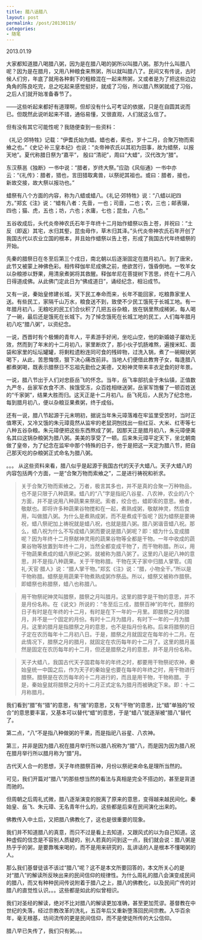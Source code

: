 ```yaml
---
title: 腊八话腊八
layout: post
permalink: /post/20130119/
categories:
- 随笔
---
```


2013.01.19

大家都知道腊八喝腊八粥，因为是在腊八喝的粥所以叫腊八粥。那为什么叫腊八呢？因为是在腊月，又用八种粮食来熬粥，所以就叫腊八了。民间又有传说，古时候人们穷，年底了就用各种剩下的粗粮混在一起来熬粥，又或者是为了把这些边边角角的陈良吃完，总之吃起来感觉挺好，就成了习俗，所以腊八熬粥就成了习俗，之后人们就开始准备春节了。

——这些听起来都好有道理啊，但却没有什么可考证的依据，只是在自圆其说而已。但既然此说听起来不错，通俗易懂，又很直观，人们就这么信了。

但有没有其它可能性呢？我随便查到一些资料：

《礼记·郊特牲》记载：“伊耆氏始为蜡。蜡也者，索也，岁十二月，合聚万物而索飨之也。”《史记·补三皇本纪》也说：“炎帝神农氏以其初为田事，故为蜡祭，以报天地”。夏代称腊日祭为“嘉平”， 殷曰“清祀”，周曰“大蜡”，汉代改为“腊”。

东汉蔡邕《独断》一书中说：“腊者，岁终大祭。”应劭《风俗通》一书中亦云：“《礼传》：腊者，猎也，言田猎取禽兽，以祭祀其祖也。或曰：腊者，接也，新故交接，故大祭以报功也。”

蜡祭有八个方面的内容，称为八蜡或蜡八。《礼记·郊特牲》说：“八蜡以祀四方。”郑玄《注》说：“蜡有八者：先啬，一也；司啬，二也；农，三也；邮表辍，四也；猫、虎，五也；坊，六也；水庸，七也；昆虫，八也。”

五谷收成后，头代炎帝神农氏石年于年终十二月始作蜡祭以告上苍，并祝曰：“土反（即返）其宅，水归其壑，昆虫毋作，草木归其泽。”头代炎帝神农氏石年开创了我国古代以农业立国的根本，并且始作蜡祭以告上苍，形成了我国古代年终蜡祭的开始。

先秦的腊祭日在冬至后第三个戌日，南北朝以后逐渐固定在腊月初八。到了唐宋，此节又被蒙上神佛色彩。相传释伽牟尼成佛之前，绝欲苦行，饿昏倒地。一牧羊女以杂粮掺以野果，用清泉煮粥将其救醒。释伽牟尼在菩提树下苦思，终在十二月八日得道成佛。从此佛门定此日为“佛成道日”，诵经纪念，相沿成节。

又有一说，秦始皇修建长城，天下民工奉命而来，长年不能回家，吃粮靠家里人送。有些民工，家隔千山万水，粮食送不到，致使不少民工饿死于长城工地。有一年腊月初八，无粮吃的民工们合伙积了几把五谷杂粮，放在锅里熬成稀粥，每人喝了一碗，最后还是饿死在长城下。为了悼念饿死在长城工地的民工，人们每年腊月初八吃“腊八粥”，以资纪念。

一说，西晋时有个极懒的青年人，平素游手好闲，坐吃山空，他的新婚娘子屡劝无效，然而到了年末的十二月初八，家里断炊了，那小伙子饥肠难熬，遍搜米缸、面袋和家里的坛坛罐罐，将剩粒遗粉连同可食的残碎物，过洗入锅，煮了一碗糊状粥喝下，从此，苦思悔恨，狠下决心痛改前非。当地人们便借此教育子女，每逢腊八都煮粥喝，既表示腊祭日不忘祖先勤俭之美德，又盼神灵带来丰衣足食的好年景。

一说，腊八节出于人们对忠臣岳飞的怀念。当年，岳飞率部抗金于朱仙镇，正值数九严冬，岳家军衣食不济、挨饿受冻，众百姓相继送粥，岳家军饱餐了一顿百姓送的“千家粥”，结果大胜而归。这天正是十二月初八。岳飞死后，人民为了纪念他，每到腊月初八，便以杂粮豆果煮粥，终于成俗。

还有一说，腊八节起源于元末明初，据说当年朱元璋落难在牢监里受苦时，当时正值寒天，又冷又饿的朱元璋竟然从监牢的老鼠洞刨找出一些红豆、大米、红枣等七八种五谷杂粮。朱元璋便把这些东西熬成了粥，因那天正是腊月初八，朱元璋便美名其曰这锅杂粮粥为腊八粥。美美的享受了一顿。后来朱元璋平定天下，坐北朝南做了皇帝，为了纪念在监牢中那个特殊的日子，他于是把这一天定为腊八节，把自己那天吃的杂粮粥正式命名为腊八粥。

。。。
从这些资料来看，腊八似乎是起源于我国古代的天子大蜡八。天子大蜡八的内容包括两个方面，一是“合聚万物而索飨之”，二是进行祷祝和祈求。

> 关于合聚万物而索飨之。万者，极言其多也，并不是真的合聚一万种物品，也不是只限于八种蔬果。蜡八的“八”字是指祀八谷星、八农神，农业的八个方面，并不是说用八种蔬果来祭祀。索者，绞合也，蜡即索的意思。飨者，敬献也。即将许多种蔬果谷物搅和在一起，煮熟成粥，敬献神灵，然后食用，叫做腊八粥。为什么是煮熟成粥，而不是煮成干饭呢？因为蜡祭是要祷祝，蜡八祭祀加上祷祝就是蜡八祝，也就是腊八粥。腊八粥谐音蜡八祝。那么，蜡八祝为什么不写成蜡八粥而要说是腊八粥呢？即：蜡为什么变成腊呢？因为年终十二月祭献神灵用的蔬果谷物等全都是干物。一年中收成的蔬果谷物等放置到年终十二月，当然全都变成干物了，而干物称腊。所以，用干物蔬果煮成的蜡八祭祀之粥，就被称为腊八粥了。这里的八是祀八神的意思，并不是指八种蔬果。关于干物称腊。干物在天子家中归腊人掌管。《周礼·天官·腊人》说：“腊人掌干物。”郑玄《注》说：“腊，小物全干。”所以是干物称腊。蜡祭是用蔬果干物煮熟成粥作祭品。所以，蜡祭又被称作腊祭。即蜡祭也称腊祭，蜡八也称腊八。

> 用干物祭祀神灵叫腊祭，腊祭之月叫腊月。这里的腊字是干物的意思，并不是月份名称。在《说文》所说的：“冬至后三戍，腊祭百神”的年代，腊祭的日子有时是在年终的十二月，有时是在下一年的一月里。即腊祭之月的腊月，并不是一个固定的月份。有时十二月为腊月，有时下一年的一月为腊月。这里的腊月是指腊祭之月的意思，也不是指月份名称。后来将腊祭的日子定在农历每年十二月初八日。于是，腊祭之月就固定在每年的十二月。在此情况下，腊祭之月的腊月，就固定在农历每年的十二月了。这里的腊月虽然是固定在农历每年的十二月，但还是腊祭之月的意思，并不是月份名称。

> 天子大蜡八，我国古代天子国君每年的年终之时，都要用干物祭祀农神，秦始皇统一中国之后，作为天子的秦始皇也要在每年的年终之时，用干物进行腊祭。腊祭是在农历每年的十二月进行的，而且是用干物，干物称腊。于是，秦始皇就将腊祭之月的十二月正式定名为腊月而被确定下来。即：十二月称腊月。

我们看到“腊”有“猎”的意思，有“接”的意思，又有“干物”的意思，比“蜡”单独的“绞合”的意思要丰富，又基本可以替代“蜡”的意思，于是“蜡八”就逐渐被“腊八”替代了。

第二点，“八”不是指八种做粥的干果，而是指祀八谷星、八农神。

第三，并非是因为腊八祝在腊月举行所以腊八祝称为“腊”八，而是因为因为腊八祝在腊月举行所以腊月称为“腊”月。

古代天人合一的思想，天子年终腊祭百神，月份以祭祀来命名是理所当然的。

可见，我们开篇对“腊八”的那些想当然的看法与真相是完全不搭边的，甚至是背道而驰的。

但周朝之后周礼式微，腊八逐渐演变的脱离了原来的意思，变得越来越民间化。秦始皇、岳飞、朱元璋、无名青年什么的，这些都是后来在民间演化出来的。

佛教传入中土后，又把腊八佛教化了，这也是很重要的现象。

我们并不知道腊八的真意，而只不过是看上去知道，又跟风式的以为自己知道。这种虚假的信念是不容别人质疑的，别人若真的问到这一点，我们就会说：腊八粥是热乎乎的粥，是要靠嘴来喝的，而不是用来研究的，乱讲话的人是根本不懂喝粥的人。

那么我们基督徒该不该过“腊八”呢？这不是本文所要回答的，本文所关心的是对“腊八”的解读所反映出来的民间信仰的规律性。为什么周礼的腊八会演变成民间的腊八，而又有种种民间传说附着于腊八之上，腊八的佛教化，以及民间广传的对腊八的直觉性认识。。。这些都是如此的似曾相识。

我们对圣经的解读，绝对不比对腊八的解读更加准确，甚至更加荒谬。基督教在中世纪的失落，经过宗教改革的洗礼，五百年后又重新堕落回民间宗教。入华百余年，毫无根基，坊间流传的更是民间信仰，而不是使徒所传的大公信仰。

腊八早已失传了，我们只有粥。。。
